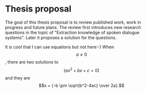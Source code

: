 # Thesis proposal

The goal of this thesis proposal is to review published work, work in progress and future plans.
The review first introduces new research questions in the topic of "Extraction knowledge of spoken dialogue systems".
Later it proposes a solution for the questions.

It is cool that I can use equations but not here:-)
When $$a \ne 0$$, there are two solutions to $$(ax^2 + bx + c = 0)$$ and they are
$$x = {-b \pm \sqrt{b^2-4ac} \over 2a}.$$


